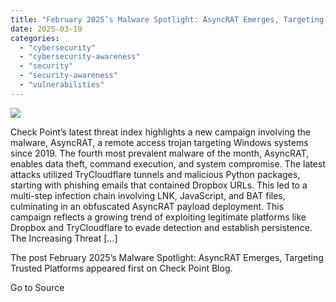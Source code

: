 ```yaml
---
title: "February 2025’s Malware Spotlight: AsyncRAT Emerges, Targeting Trusted Platforms"
date: 2025-03-19
categories: 
  - "cybersecurity"
  - "cybersecurity-awareness"
  - "security"
  - "security-awareness"
  - "vulnerabilities"
---
```


![](https://blog.checkpoint.com/wp-content/uploads/2024/07/muddywater-blog-2000x700-1.jpg)

Check Point’s latest threat index highlights a new campaign involving the malware, AsyncRAT, a remote access trojan targeting Windows systems since 2019. The fourth most prevalent malware of the month, AsyncRAT, enables data theft, command execution, and system compromise. The latest attacks utilized TryCloudflare tunnels and malicious Python packages, starting with phishing emails that contained Dropbox URLs. This led to a multi-step infection chain involving LNK, JavaScript, and BAT files, culminating in an obfuscated AsyncRAT payload deployment. This campaign reflects a growing trend of exploiting legitimate platforms like Dropbox and TryCloudflare to evade detection and establish persistence. The Increasing Threat \[…\]

The post February 2025’s Malware Spotlight: AsyncRAT Emerges, Targeting Trusted Platforms appeared first on Check Point Blog.

Go to Source

